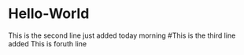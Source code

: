 # Hello-World
This is the second line just added today morning
#This is the third line added
This is foruth line
